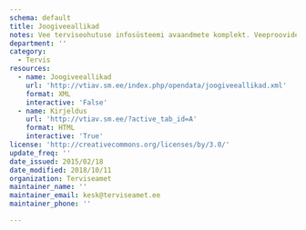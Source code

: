 ```yaml
---
schema: default
title: Joogiveeallikad
notes: Vee terviseohutuse infosüsteemi avaandmete komplekt. Veeproovide puhul esitatakse ainult avalikustamisele kuuluvad veeproovid. Veevärkide puhul esitatakse ainult järelevalve aluste veevärkide veeproovid. Veeallikate puhul esitatakse ainult kasutuses olevate veeallikate veeproovid.
department: ''
category:
  - Tervis
resources:
  - name: Joogiveeallikad
    url: 'http://vtiav.sm.ee/index.php/opendata/joogiveeallikad.xml'
    format: XML
    interactive: 'False'
  - name: Kirjeldus
    url: 'http://vtiav.sm.ee/?active_tab_id=A'
    format: HTML
    interactive: 'True'
license: 'http://creativecommons.org/licenses/by/3.0/'
update_freq: ''
date_issued: 2015/02/18
date_modified: 2018/10/11
organization: Terviseamet
maintainer_name: ''
maintainer_email: kesk@terviseamet.ee
maintainer_phone: ''

---
```

